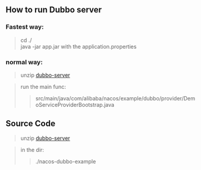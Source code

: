 ## How to run Dubbo server

### Fastest way:
> cd ./ \
> java -jar app.jar with the application.properties

### normal way:
> unzip [dubbo-server](nacos-dubbo-example.zip) 

> run the main func: 
>> src/main/java/com/alibaba/nacos/example/dubbo/provider/DemoServiceProviderBootstrap.java


## Source Code
> unzip [dubbo-server](nacos-dubbo-example.zip) 

> in the dir:
>> ./nacos-dubbo-example